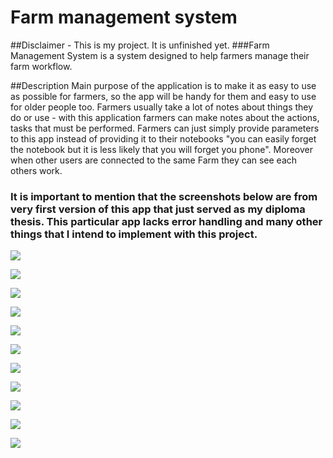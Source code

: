 # Farm management system
##Disclaimer - This is my project. It is unfinished yet.
###Farm Management System is a system designed to help farmers manage their farm workflow.

##Description
Main purpose of the application is to make it as easy to use as possible for farmers, so the app will be handy for them and easy to use for older people too.
Farmers usually take a lot of notes about things they do or use - with this application farmers can make notes about the actions, tasks that must be performed. Farmers can just simply provide parameters to this app instead of providing it to their notebooks  "you can easily forget the notebook but it is less likely that you will forget you phone". Moreover when other users are connected to the same Farm they can see each others work.

### It is important to mention that the screenshots below are from very first version of this app that just served as my diploma thesis. This particular app lacks error handling and many other things that I intend to implement with this project.

![](screenshots/img.png)

![](screenshots/img_1.png)

![](screenshots/img_2.png)

![](screenshots/img_3.png)

![](screenshots/img_4.png)

![](screenshots/img_5.png)

![](screenshots/img_6.png)

![](screenshots/img_7.png)

![](screenshots/img_8.png)

![](screenshots/img_9.png)

![](screenshots/img_10.png)